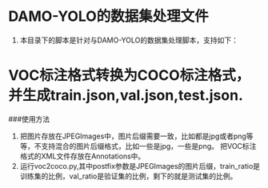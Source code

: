 #  DAMO-YOLO的数据集处理文件
1. 本目录下的脚本是针对与DAMO-YOLO的数据集处理脚本，支持如下：

#  VOC标注格式转换为COCO标注格式，并生成train.json,val.json,test.json.
###使用方法
 1. 把图片存放在JPEGImages中，图片后缀需要一致，比如都是jpg或者png等等，不支持混合的图片后缀格式，比如一些是jpg，一些是png。
把VOC标注格式的XML文件存放在Annotations中。
 2. 运行voc2coco.py,其中postfix参数是JPEGImages的图片后缀，train_ratio是训练集的比例，val_ratio是验证集的比例，剩下的就是测试集的比例。